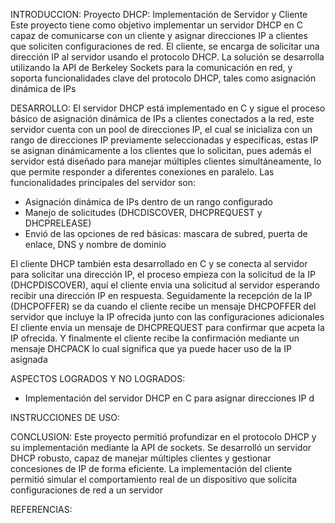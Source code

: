 INTRODUCCION:
Proyecto DHCP: Implementación de Servidor y Cliente
Este proyecto tiene como objetivo implementar un servidor DHCP en C capaz de comunicarse con un cliente y asignar direcciones IP a clientes que soliciten configuraciones de red. El cliente, se encarga de solicitar una dirección IP al servidor usando el protocolo DHCP. La solución se desarrolla utilizando la API de Berkeley Sockets para la comunicación en red, y soporta funcionalidades clave del protocolo DHCP, tales como asignación dinámica de IPs

DESARROLLO:
El servidor DHCP está implementado en C y sigue el proceso básico de asignación dinámica de IPs a clientes conectados a la red, este servidor cuenta con un pool de direcciones IP, el cual se inicializa con un rango de direcciones IP previamente seleccionadas y especificas, estas IP se asignan dinámicamente a los clientes que lo solicitan, pues además el servidor está diseñado para manejar múltiples clientes simultáneamente, lo que permite responder a diferentes conexiones en paralelo.
Las funcionalidades principales del servidor son:
-	Asignación dinámica de IPs dentro de un rango configurado
-	Manejo de solicitudes (DHCDISCOVER, DHCPREQUEST y DHCPRELEASE)
-	Envió de las opciones de red básicas: mascara de subred, puerta de enlace, DNS y nombre de dominio

El cliente DHCP también esta desarrollado en C y se conecta al servidor para solicitar una dirección IP, el proceso empieza con la solicitud de la IP (DHCPDISCOVER), aquí el cliente envia una solicitud al servidor esperando recibir una dirección IP en respuesta.
Seguidamente la recepción de la IP (DHCPOFFER) se da cuando el cliente recibe un mensaje DHCPOFFER del servidor que incluye la IP ofrecida junto con las configuraciones adicionales
El cliente envia un mensaje de DHCPREQUEST para confirmar que acpeta la IP ofrecida.
Y finalmente el cliente recibe la confirmación mediante un mensaje DHCPACK lo cual significa que ya puede hacer uso de la IP asignada

ASPECTOS LOGRADOS Y NO LOGRADOS:
-	Implementación del servidor DHCP en C para asignar direcciones IP d

INSTRUCCIONES DE USO:

CONCLUSION:
Este proyecto permitió profundizar en el protocolo DHCP y su implementación mediante la API de sockets. Se desarrolló un servidor DHCP robusto, capaz de manejar múltiples clientes y gestionar concesiones de IP de forma eficiente. La implementación del cliente permitió simular el comportamiento real de un dispositivo que solicita configuraciones de red a un servidor

REFERENCIAS:

